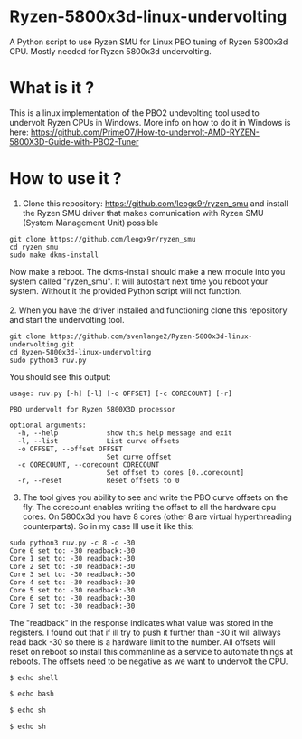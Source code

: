 # Ryzen-5800x3d-linux-undervolting
A Python script to use Ryzen SMU for Linux PBO tuning of Ryzen 5800x3d CPU. Mostly needed for Ryzen 5800x3d undervolting.
# What is it ?
This is a linux implementation of the PBO2 undevolting tool used to undervolt Ryzen CPUs in Windows. More info on how to do it in Windows is here: https://github.com/PrimeO7/How-to-undervolt-AMD-RYZEN-5800X3D-Guide-with-PBO2-Tuner
# How to use it ?
1. Clone this repository: https://github.com/leogx9r/ryzen_smu and install the Ryzen SMU driver that makes comunication with Ryzen SMU (System Management Unit) possible
```pwsh
git clone https://github.com/leogx9r/ryzen_smu
cd ryzen_smu
sudo make dkms-install
```
Now make a reboot. The dkms-install should make a new module into you system called "ryzen_smu". It will autostart next time you reboot your system. Without it the provided Python script will not function.<br><br>
2. When you have the driver installed and functioning clone this repository and start the undervolting tool.
```pwsh
git clone https://github.com/svenlange2/Ryzen-5800x3d-linux-undervolting.git
cd Ryzen-5800x3d-linux-undervolting
sudo python3 ruv.py
```
You should see this output:
```pwsh
usage: ruv.py [-h] [-l] [-o OFFSET] [-c CORECOUNT] [-r]

PBO undervolt for Ryzen 5800X3D processor

optional arguments:
  -h, --help            show this help message and exit
  -l, --list            List curve offsets
  -o OFFSET, --offset OFFSET
                        Set curve offset
  -c CORECOUNT, --corecount CORECOUNT
                        Set offset to cores [0..corecount]
  -r, --reset           Reset offsets to 0  
```

3. The tool gives you ability to see and write the PBO curve offsets on the fly. The corecount enables writing the offset to all the hardware cpu cores. On 5800x3d you have 8 cores (other 8 are virtual hyperthreading counterparts). So in my case Ill use it like this:

```pwsh
sudo python3 ruv.py -c 8 -o -30
Core 0 set to: -30 readback:-30
Core 1 set to: -30 readback:-30
Core 2 set to: -30 readback:-30
Core 3 set to: -30 readback:-30
Core 4 set to: -30 readback:-30
Core 5 set to: -30 readback:-30
Core 6 set to: -30 readback:-30
Core 7 set to: -30 readback:-30
```

The "readback" in the response indicates what value was stored in the registers. I found out that if ill try to push it further than -30 it will allways read back -30 so there is a hardware limit to the number. All offsets will reset on reboot so install this commanline as a service to automate things at reboots.
The offsets need to be negative as we want to undervolt the CPU.

```shell
$ echo shell
```


```bash
$ echo bash
```


```sh
$ echo sh
```


```console
$ echo sh
```
